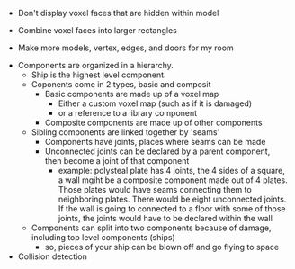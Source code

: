 + Don't display voxel faces that are hidden within model
* Combine voxel faces into larger rectangles
+ Make more models, vertex, edges, and doors for my room
* Components are organized in a hierarchy.  
	* Ship is the highest level component. 
	* Coponents come in 2 types, basic and composit
		* Basic components are made up of a voxel map
			* Either a custom voxel map (such as if it is damaged)
			* or a reference to a library component
		* Composite components are made up of other components
	* Sibling components are linked together by 'seams'
		* Components have joints, places where seams can be made
		* Unconnected joints can be declared by a parent component, then become a joint of that component
			* example: polysteal plate has 4 joints, the 4 sides of a square, a wall mgiht be a composite component
			made out of 4 plates.  Those plates would have seams connecting them to neighboring plates.  There would be
			eight unconnected joints. If the wall is going to connected to a floor with some of those joints, the joints
			would have to be declared within the wall
	* Components can split into two components because of damage, including top level components (ships)
		* so, pieces of your ship can be blown off and go flying to space
* Collision detection
